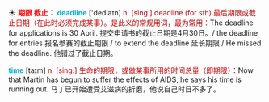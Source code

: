 ☀ <font color="red">**期限 截止：**</font>
<font color="sky blue">**deadline**</font> ['dedlaɪn] 
<font color="#c00000">n. [sing.] deadline (for sth) 最后期限或截止日期（在此时必须完成某事）。是此义的常规用词，最为常用：</font>The deadline for applications is 30 April. 提交申请书的截止日期是4月30日。/ the deadline for entries 报名参赛的截止期限 / to extend the deadline 延长期限 / He missed the deadline. 他错过了截止日期。

<font color="sky blue">**time**</font> [taɪm] 
<font color="#c00000">n. [sing.] 生命的期限，或做某事所用的时间总量（即期限）：</font>Now that Martin has begun to suffer the effects of AIDS, he says his time is running out. 马丁已开始遭受艾滋病的折磨，他说自己时日不多了。
